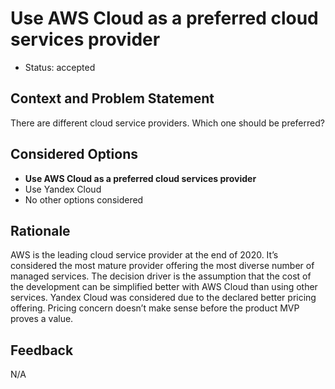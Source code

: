 # Use AWS Cloud as a preferred cloud services provider

* Status: accepted

## Context and Problem Statement

There are different cloud service providers. Which one should be preferred?

## Considered Options

* **Use AWS Cloud as a preferred cloud services provider**
* Use Yandex Cloud
* No other options considered

## Rationale

AWS is the leading cloud service provider at the end of 2020. It’s considered the most mature provider offering the most diverse number of managed services. The decision driver is the assumption that the cost of the development can be simplified better with AWS Cloud than using other services. Yandex Cloud was considered due to the declared better pricing offering. Pricing concern doesn’t make sense before the product MVP proves a value.

## Feedback
N/A
